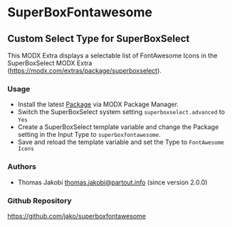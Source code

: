 # SuperBoxFontawesome
## Custom Select Type for SuperBoxSelect

This MODX Extra displays a selectable list of FontAwesome Icons in the 
SuperBoxSelect MODX Extra (https://modx.com/extras/package/superboxselect). 

### Usage

- Install the latest [Package](https://github.com/Jako/SuperBoxFontawesome/tree/master/_packages) via MODX Package Manager. 
- Switch the SuperBoxSelect system setting `superboxselect.advanced` to `Yes`
- Create a SuperBoxSelect template variable and change the Package setting in the Input Type to `superboxfontawesome`.
- Save and reload the template variable and set the Type to `FontAwesome Icons`

### Authors

- Thomas Jakobi <thomas.jakobi@partout.info> (since version 2.0.0)

### Github Repository

https://github.com/jako/superboxfontawesome 
